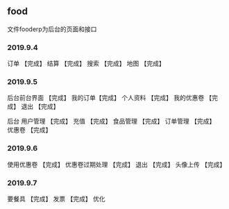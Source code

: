 ## food 
文件fooderp为后台的页面和接口
### 2019.9.4
订单  【完成】
结算  【完成】
搜索  【完成】
地图  【完成】

### 2019.9.5
后台前台界面  【完成】
我的订单【完成】
个人资料 【完成】
我的优惠卷 【完成】
退出  【完成】

后台 
   用户管理 【完成】
   充值  【完成】
   食品管理 【完成】
   订单管理 【完成】  
   优惠卷   【完成】

### 2019.9.6
使用优惠卷   【完成】
优惠卷过期处理   【完成】
退出  【完成】
头像上传 【完成】

### 2019.9.7
要餐具  【完成】
发票    【完成】
优化     